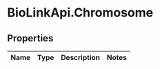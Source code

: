 # BioLinkApi.Chromosome

## Properties
Name | Type | Description | Notes
------------ | ------------- | ------------- | -------------



